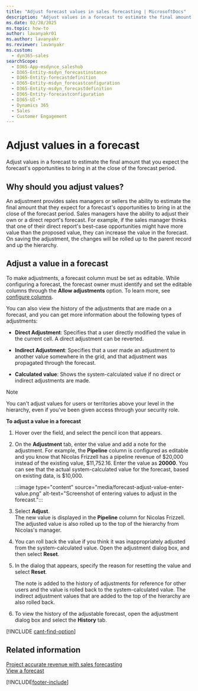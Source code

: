 ```yaml
---
title: "Adjust forecast values in sales forecasting | MicrosoftDocs"
description: "Adjust values in a forecast to estimate the final amount that you expect the forecast's opportunities to bring in at the close of the forecast period."
ms.date: 02/28/2025
ms.topic: how-to
author: lavanyakr01
ms.author: lavanyakr
ms.reviewer: lavanyakr
ms.custom: 
  - dyn365-sales
searchScope: 
  - D365-App-msdynce_saleshub
  - D365-Entity-msdyn_forecastinstance
  - D365-Entity-forecastdefinition
  - D365-Entity-msdyn_forecastconfiguration
  - D365-Entity-msdyn_forecastdefinition
  - D365-Entity-forecastconfiguration
  - D365-UI-*
  - Dynamics 365
  - Sales
  - Customer Engagement
---
```

# Adjust values in a forecast 

Adjust values in a forecast to estimate the final amount that you expect the forecast's opportunities to bring in at the close of the forecast period.

## Why should you adjust values?

An adjustment provides sales managers or sellers the ability to estimate the final amount that they expect for a forecast's opportunities to bring in at the close of the forecast period. Sales managers have the ability to adjust their own or a direct report's forecast. For example, if the sales manager thinks that one of their direct report's best-case opportunities might have more value than the proposed value, they can increase the value in the forecast. On saving the adjustment, the changes will be rolled up to the parent record and up the hierarchy. 

## Adjust a value in a forecast

To make adjustments, a forecast column must be set as editable. While configuring a forecast, the forecast owner must identify and set the editable columns through the **Allow adjustments** option. To learn more, see [configure columns](choose-layout-and-columns-forecast.md#configure-columns). 

You can also view the history of the adjustments that are made on a forecast, and you can get more information about the following types of adjustments:

-	**Direct Adjustment**: Specifies that a user directly modified the value in the current cell. A direct adjustment can be reverted.

-	**Indirect Adjustment**: Specifies that a user made an adjustment to another value somewhere in the grid, and that adjustment was propagated through the forecast.

-	**Calculated value**: Shows the system-calculated value if no direct or indirect adjustments are made.

> [!NOTE]
> You can't adjust values for users or territories above your level in the hierarchy, even if you've been given access through your security role.

**To adjust a value in a forecast**

1.	Hover over the field, and select the pencil icon that appears.

2.	On the **Adjustment** tab, enter the value and add a note for the adjustment. For example, the **Pipeline** column is configured as editable and you know that Nicolas Frizzell has a pipeline revenue of $20,000 instead of the existing value, $11,752.16. Enter the value as **20000**. You can see that the actual system-calculated value for the forecast, based on existing data, is $10,000.

    :::image type="content" source="media/forecast-adjust-value-enter-value.png" alt-text="Screenshot of entering values to adjust in the forecast.":::

3.	Select **Adjust**.  
    The new value is displayed in the **Pipeline** column for Nicolas Frizzell. The adjusted value is also rolled up to the top of the hierarchy from Nicolas's manager.

4.	You can roll back the value if you think it was inappropriately adjusted from the system-calculated value. Open the adjustment dialog box, and then select **Reset**. 

5.	In the dialog that appears, specify the reason for resetting the value and select **Reset**.  

    The note is added to the history of adjustments for reference for other users and the value is rolled back to the system-calculated value. The indirect adjustment values that are added to the top of the hierarchy are also rolled back.
 
6.	To view the history of the adjustable forecast, open the adjustment dialog box and select the **History** tab.

[!INCLUDE [cant-find-option](../includes/cant-find-option.md)]

## Related information

[Project accurate revenue with sales forecasting](project-accurate-revenue-sales-forecasting.md)<br>
[View a forecast](view-forecasts.md)

[!INCLUDE[footer-include](../includes/footer-banner.md)]
